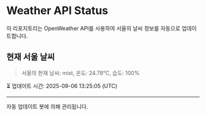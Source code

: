 
# Weather API Status

이 리포지토리는 OpenWeather API를 사용하여 서울의 날씨 정보를 자동으로 업데이트합니다.

## 현재 서울 날씨
> 서울의 현재 날씨: mist, 온도: 24.78°C, 습도: 100%

⏳ 업데이트 시간: 2025-09-06 13:25:05 (UTC)

---
자동 업데이트 봇에 의해 관리됩니다.
